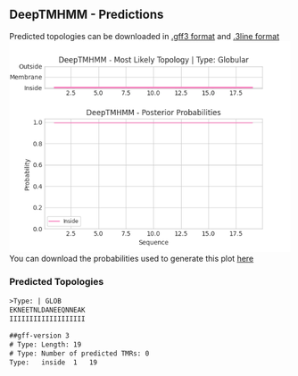 ## DeepTMHMM - Predictions
Predicted topologies can be downloaded in [.gff3 format](TMRs.gff3) and [.3line format](predicted_topologies.3line)
![picture](plot.png)
You can download the probabilities used to generate this plot [here](Type:_probs.csv)
### Predicted Topologies
```
>Type: | GLOB
EKNEETNLDANEEQNNEAK
IIIIIIIIIIIIIIIIIII

```


```
##gff-version 3
# Type: Length: 19
# Type: Number of predicted TMRs: 0
Type:	inside	1	19				

```

